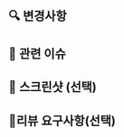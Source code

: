## 🔍 변경사항
<!-- 이번 PR에서 변경된 내용을 간략히 설명해주세요 -->

## 🔗 관련 이슈
<!-- 관련 이슈 번호가 있다면 적어주세요 (ex. #123) -->

## 📸 스크린샷 (선택)
<!-- UI 변경사항이 있다면 스크린샷을 첨부해주세요 -->

## 💬리뷰 요구사항(선택)
<!-- 코드 리뷰시 리뷰어가 특별히 봐주었으면 하는 부분이 있다면 작성해주세요. -->
